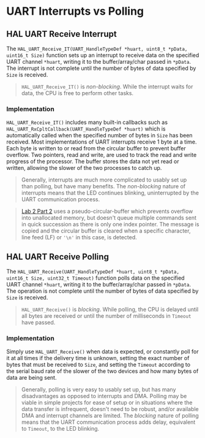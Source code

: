 # UART Interrupts vs Polling

## HAL UART Receive Interrupt
The `HAL_UART_Receive_IT(UART_HandleTypeDef *huart, uint8_t *pData, uint16_t Size)` function sets up an interrupt to receive data on the specified UART channel `*huart`, writing it to the buffer/array/char passed in `*pData`. The interrupt is not complete until the number of bytes of data specified by `Size` is received.

> `HAL_UART_Receive_IT()` is *non-blocking*. While the interrupt waits for data, the CPU is free to perform other tasks.

### Implementation
`HAL_UART_Receive_IT()` includes many built-in callbacks such as `HAL_UART_RxCpltCallback(UART_HandleTypeDef *huart)` which is automatically called when the specified number of bytes in `Size` has been received. Most implementations of UART interrupts receive 1 byte at a time. Each byte is written to or read from the circular buffer to prevent buffer overflow. Two pointers, read and write, are used to track the read and write progress of the processor. The buffer stores the data not yet read or written, allowing the slower of the two processes to catch up.

> Generally, interrupts are much more complicated to usably set up than polling, but have many benefits.
> The *non-blocking* nature of interrupts means that the LED continues blinking, uninterrupted by the UART communication process.

> [Lab 2 Part 2](/lab2/part2_uart_interrupt) uses a pseudo-circular-buffer which prevents overflow into unallocated memory, but doesn't queue multiple commands sent in quick succession as there is only one index pointer. The message is copied and the circular buffer is cleared when a specific character, line feed (LF) or `'\n'` in this case, is detected.

## HAL UART Receive Polling
The `HAL_UART_Receive(UART_HandleTypeDef *huart, uint8_t *pData, uint16_t Size, uint32_t Timeout)` function polls data on the specified UART channel `*huart`, writing it to the buffer/array/char passed in `*pData`. The operation is not complete until the number of bytes of data specified by `Size` is received.

> `HAL_UART_Receive()` is *blocking*. While polling, the CPU is delayed until all bytes are received or until the number of milliseconds in `Timeout` have passed.

### Implementation
Simply use `HAL_UART_Receive()` when data is expected, or constantly poll for it at all times if the delivery time is unknown, setting the exact number of bytes that must be received to `Size`, and setting the `Timeout` according to the serial baud rate of the slower of the two devices and how many bytes of data are being sent.

> Generally, polling is very easy to usably set up, but has many disadvantages as opposed to interrupts and DMA.
> Polling may be viable in simple projects for ease of setup or in situations where the data transfer is infrequent, doesn't need to be robust, and/or available DMA and interrupt channels are limited.
> The *blocking* nature of polling means that the UART communication process adds delay, equivalent to `Timeout`, to the LED blinking.
